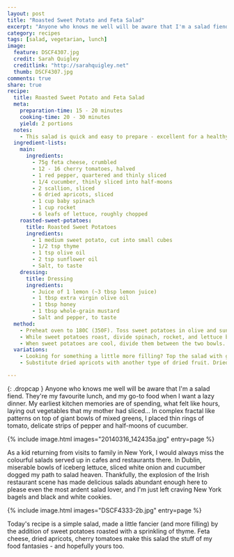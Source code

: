 ```yaml
---
layout: post
title: "Roasted Sweet Potato and Feta Salad"
excerpt: "Anyone who knows me well will be aware that I'm a salad fiend. They're my favourite lunch, and my go-to food when I want a lazy dinner. My earliest kitchen memories are of spending, what felt like hours, laying out vegetables that my mother had sliced..."
category: recipes
tags: [salad, vegetarian, lunch]
image:
  feature: DSCF4307.jpg
  credit: Sarah Quigley
  creditlink: "http://sarahquigley.net"
  thumb: DSCF4307.jpg 
comments: true
share: true
recipe:
  title: Roasted Sweet Potato and Feta Salad
  meta:
    preparation-time: 15 - 20 minutes
    cooking-time: 20 - 30 minutes
    yield: 2 portions
  notes:
    - This salad is quick and easy to prepare - excellent for a healthy lunch or light dinner.
  ingredient-lists:
    main:
      ingredients:
        - 75g feta cheese, crumbled
        - 12 - 16 cherry tomatoes, halved
        - 1 red pepper, quartered and thinly sliced
        - 1/4 cucumber, thinly sliced into half-moons
        - 2 scallion, sliced
        - 6 dried apricots, sliced
        - 1 cup baby spinach
        - 1 cup rocket
        - 6 leafs of lettuce, roughly chopped
    roasted-sweet-potatoes:
      title: Roasted Sweet Potatoes
      ingredients:
        - 1 medium sweet potato, cut into small cubes
        - 1/2 tsp thyme
        - 1 tsp olive oil
        - 2 tsp sunflower oil
        - Salt, to taste
    dressing:
      title: Dressing
      ingredients:
        - Juice of 1 lemon (~3 tbsp lemon juice)
        - 1 tbsp extra virgin olive oil
        - 1 tbsp honey
        - 1 tbsp whole-grain mustard
        - Salt and pepper, to taste
  method:
    - Preheat oven to 180C (350F). Toss sweet potatoes in olive and sunflower oils, and season with thyme and a little salt. Roast sweet potatoes at 180 for 20 - 30 minutes, until soft, and a lightly crisped and browned. Remove them from the oven, and allow them to cool.
    - While sweet potatoes roast, divide spinach, rocket, and lettuce between two bowls or plates. Top each bowl with half the cucumber, pepper and tomatoes. Prepare the dressing by whisking together lemon juice, oil, honey and mustard, then seasoning to taste.
    - When sweet potatoes are cool, divide them between the two bowls. Top each bowl with the crumbled feta and scallions. Drizzle half the dressing over each salad.
  variations:
    - Looking for something a little more filling? Top the salad with grilled chicken or add some nuts or seeds.
    - Substitute dried apricots with another type of dried fruit. Dried figs or dates could both be excellent.

---
```


{: .dropcap }
Anyone who knows me well will be aware that I'm a salad fiend. They're my favourite lunch, and my go-to food when I want a lazy dinner. My earliest kitchen memories are of spending, what felt like hours, laying out vegetables that my mother had sliced... In complex fractal like patterns on top of giant bowls of mixed greens, I placed thin rings of  tomato, delicate strips of pepper and half-moons of cucumber.

{% include image.html images="20140316_142435a.jpg" entry=page %}

As a kid returning from visits to family in New York, I would always miss the colourful salads served up in cafes and restaurants there. In Dublin, miserable bowls of iceberg lettuce, sliced white onion and cucumber dogged my path to salad heaven. Thankfully, the explosion of the Irish restaurant scene has made delicious salads abundant enough here to please even the most ardent salad lover, and I'm just left craving New York bagels and black and white cookies. 

{% include image.html images="DSCF4333-2b.jpg" entry=page %}

Today's recipe is a simple salad, made a little fancier (and more filling) by the addition of sweet potatoes roasted with a sprinkling of thyme. Feta cheese, dried apricots, cherry tomatoes make this salad the stuff of my food fantasies - and hopefully yours too.
